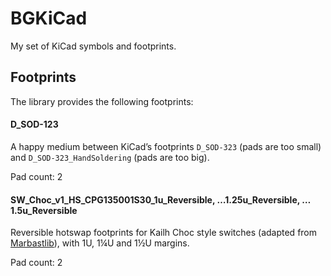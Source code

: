 # BGKiCad

My set of KiCad symbols and footprints.

## Footprints

The library provides the following footprints:

#### D_SOD-123

A happy medium between KiCad’s footprints `D_SOD-323` (pads are too small) and
`D_SOD-323_HandSoldering` (pads are too big).

Pad count: 2

#### SW_Choc_v1_HS_CPG135001S30_1u_Reversible, …1.25u_Reversible, …1.5u_Reversible

Reversible hotswap footprints for Kailh Choc style switches (adapted from [Marbastlib]),
with 1U, 1¼U and 1½U margins.

Pad count: 2



[Marbastlib]: https://github.com/ebastler/marbastlib
